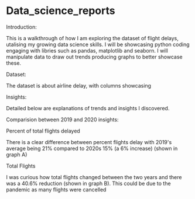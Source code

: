 # Data_science_reports
 
 Introduction:

This is a walkthrough of how I am exploring the dataset of flight delays, utalising my growing data science skills. I will be showcasing python coding engaging with libries such as pandas, matplotlib and seaborn. I will manipulate data to draw out trends producing graphs to better showcase these.

 Dataset:

 The dataset is about airline delay, with columns showcasing

 Insights:

Detailed below are explanations of trends and insights I discovered. 

Comparision between 2019 and 2020 insights:

Percent of total flights delayed

There is a clear difference between percent flights delay with 2019's average being 21% compared to 2020s 15% (a 6% increase) (shown in graph A)

Total Flights
    
I was curious how total flights changed between the two years and there was a 40.6% reduction (shown in graph B). This could be due to the pandemic as many flights were cancelled

